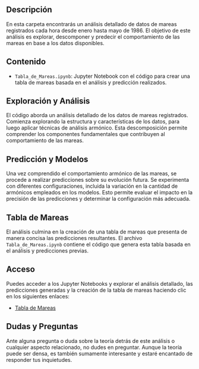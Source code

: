 ## Descripción

En esta carpeta encontrarás un análisis detallado de datos de mareas registrados cada hora desde enero hasta mayo de 1986. El objetivo de este análisis es explorar, descomponer y predecir el comportamiento de las mareas en base a los datos disponibles.

## Contenido
- `Tabla_de_Mareas.ipynb`: Jupyter Notebook con el código para crear una tabla de mareas basada en el análisis y predicción realizados.

## Exploración y Análisis

El código aborda un análisis detallado de los datos de mareas registrados. Comienza explorando la estructura y características de los datos, para luego aplicar técnicas de análisis armónico. Esta descomposición permite comprender los componentes fundamentales que contribuyen al comportamiento de las mareas.

## Predicción y Modelos

Una vez comprendido el comportamiento armónico de las mareas, se procede a realizar predicciones sobre su evolución futura. Se experimenta con diferentes configuraciones, incluida la variación en la cantidad de armónicos empleados en los modelos. Esto permite evaluar el impacto en la precisión de las predicciones y determinar la configuración más adecuada.

## Tabla de Mareas

El análisis culmina en la creación de una tabla de mareas que presenta de manera concisa las predicciones resultantes. El archivo `Tabla_de_Mareas.ipynb` contiene el código que genera esta tabla basada en el análisis y predicciones previas.

## Acceso

Puedes acceder a los Jupyter Notebooks y explorar el análisis detallado, las predicciones generadas y la creación de la tabla de mareas haciendo clic en los siguientes enlaces:
- [Tabla de Mareas](https://colab.research.google.com/drive/1uThM5wGYHuOK2dd7YcgVbS6uFaU8I---?usp=sharing)

## Dudas y Preguntas

Ante alguna pregunta o duda sobre la teoría detrás de este análisis o cualquier aspecto relacionado, no dudes en preguntar. Aunque la teoría puede ser densa, es también sumamente interesante y estaré encantado de responder tus inquietudes.
